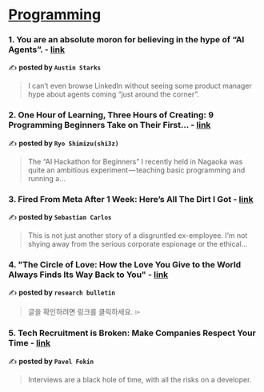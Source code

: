 
<h1><a href=https://medium.com/tag/programming/recommended target="_blank" rel="noopener noreferrer">Programming</a></h1>
<h3>1. You are an absolute moron for believing in the hype of “AI Agents”. - <a href="https://medium.com/@austin-starks/you-are-an-absolute-moron-for-believing-in-the-hype-of-ai-agents-c0f760e7e48e" target="_blank" rel="noopener noreferrer">link</a></h3>

✍️ **posted by `Austin Starks`**

<blockquote>I can’t even browse LinkedIn without seeing some product manager hype about agents coming “just around the corner”.</blockquote>

<h3>2. One Hour of Learning, Three Hours of Creating: 9 Programming Beginners Take on Their First… - <a href="https://medium.com/@ryoshi3z/one-hour-of-learning-three-hours-of-creating-9-programming-beginners-take-on-their-first-b515845acefd" target="_blank" rel="noopener noreferrer">link</a></h3>

✍️ **posted by `Ryo Shimizu(shi3z)`**

<blockquote>The “AI Hackathon for Beginners” I recently held in Nagaoka was quite an ambitious experiment — teaching basic programming and running a…</blockquote>

<h3>3. Fired From Meta After 1 Week: Here’s All The Dirt I Got - <a href="https://medium.com/@sebastiancarlos/fired-from-meta-after-1-week-heres-all-the-dirt-i-got-855e4e5a0d65" target="_blank" rel="noopener noreferrer">link</a></h3>

✍️ **posted by `Sebastian Carlos`**

<blockquote>This is not just another story of a disgruntled ex-employee. I’m not shying away from the serious corporate espionage or the ethical…</blockquote>

<h3>4. "The Circle of Love: How the Love You Give to the World Always Finds Its Way Back to You" - <a href="https://medium.com/@Researchbulation99/the-circle-of-love-how-the-love-you-give-to-the-world-always-finds-its-way-back-to-you-d81584830be0" target="_blank" rel="noopener noreferrer">link</a></h3>

✍️ **posted by `research bulletin`**

<blockquote>글을 확인하려면 링크를 클릭하세요. ⌲</blockquote>

<h3>5. Tech Recruitment is Broken: Make Companies Respect Your Time - <a href="https://medium.com/@pavelfokin/tech-recruitment-is-broken-make-companies-respect-your-time-4622102b5ac8" target="_blank" rel="noopener noreferrer">link</a></h3>

✍️ **posted by `Pavel Fokin`**

<blockquote>Interviews are a black hole of time, with all the risks on a developer.</blockquote>

